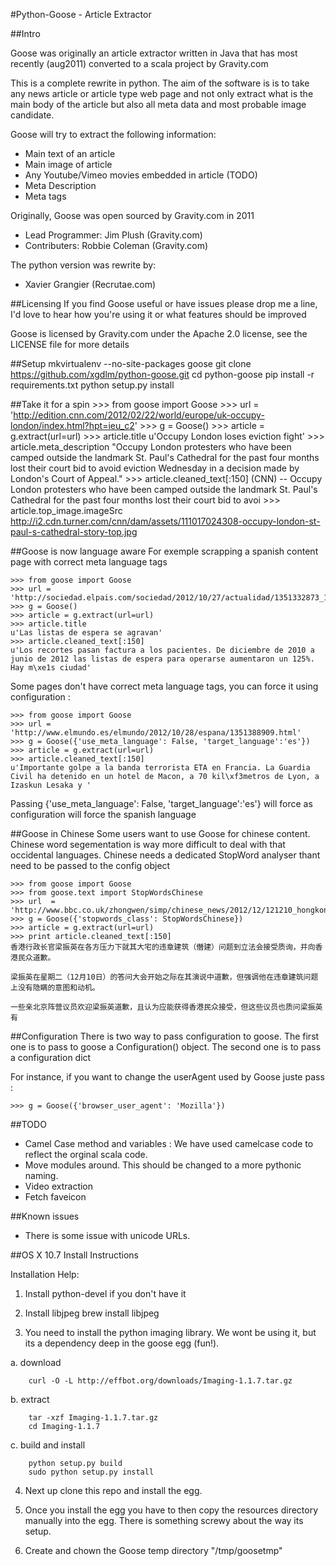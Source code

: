 #Python-Goose - Article Extractor

##Intro


Goose was originally an article extractor written in Java that has most recently (aug2011) converted to a scala project by Gravity.com

This is a complete rewrite in python. The aim of the software is is to take any news article or article type web page and not only extract what is the main body of the article but also all meta data and most probable image candidate.

Goose will try to extract the following information:

 - Main text of an article
 - Main image of article
 - Any Youtube/Vimeo movies embedded in article (TODO)
 - Meta Description
 - Meta tags


Originally, Goose was open sourced by Gravity.com in 2011

 - Lead Programmer: Jim Plush (Gravity.com)
 - Contributers: Robbie Coleman (Gravity.com)

The python version was rewrite by:

 - Xavier Grangier (Recrutae.com)

##Licensing
If you find Goose useful or have issues please drop me a line, I'd love to hear how you're using it or what features should be improved

Goose is licensed by Gravity.com under the Apache 2.0 license, see the LICENSE file for more details

##Setup
    mkvirtualenv --no-site-packages goose
    git clone https://github.com/xgdlm/python-goose.git
    cd python-goose
    pip install -r requirements.txt
    python setup.py install
    
    
    

##Take it for a spin
    >>> from goose import Goose
    >>> url = 'http://edition.cnn.com/2012/02/22/world/europe/uk-occupy-london/index.html?hpt=ieu_c2'
    >>> g = Goose()
    >>> article = g.extract(url=url)
    >>> article.title
    u'Occupy London loses eviction fight'
    >>> article.meta_description
    "Occupy London protesters who have been camped outside the landmark St. Paul's Cathedral for the past four months lost their court bid to avoid eviction Wednesday in a decision made by London's Court of Appeal."
    >>> article.cleaned_text[:150]
    (CNN) -- Occupy London protesters who have been camped outside the landmark St. Paul's Cathedral for the past four months lost their court bid to avoi
    >>> article.top_image.imageSrc
    http://i2.cdn.turner.com/cnn/dam/assets/111017024308-occupy-london-st-paul-s-cathedral-story-top.jpg


##Goose is now language aware
For exemple scrapping a spanish content page with correct meta language tags

    >>> from goose import Goose
    >>> url = 'http://sociedad.elpais.com/sociedad/2012/10/27/actualidad/1351332873_157836.html'
    >>> g = Goose()
    >>> article = g.extract(url=url)
    >>> article.title
    u'Las listas de espera se agravan'
    >>> article.cleaned_text[:150]
    u'Los recortes pasan factura a los pacientes. De diciembre de 2010 a junio de 2012 las listas de espera para operarse aumentaron un 125%. Hay m\xe1s ciudad'

Some pages don't have correct meta language tags, you can force it using configuration :

    >>> from goose import Goose
    >>> url = 'http://www.elmundo.es/elmundo/2012/10/28/espana/1351388909.html'
    >>> g = Goose({'use_meta_language': False, 'target_language':'es'})
    >>> article = g.extract(url=url)
    >>> article.cleaned_text[:150]
    u'Importante golpe a la banda terrorista ETA en Francia. La Guardia Civil ha detenido en un hotel de Macon, a 70 kil\xf3metros de Lyon, a Izaskun Lesaka y '

Passing 
    {'use_meta_language': False, 'target_language':'es'}
will force as configuration will force the spanish language



##Goose in Chinese
Some users want to use Goose for chinese content. Chinese word segementation is way more difficult to deal with that occidental languages. Chinese needs a dedicated StopWord analyser thant need to be passed to the config object

    >>> from goose import Goose
    >>> from goose.text import StopWordsChinese
    >>> url  = 'http://www.bbc.co.uk/zhongwen/simp/chinese_news/2012/12/121210_hongkong_politics.shtml'
    >>> g = Goose({'stopwords_class': StopWordsChinese})
    >>> article = g.extract(url=url)
    >>> print article.cleaned_text[:150]
    香港行政长官梁振英在各方压力下就其大宅的违章建筑（僭建）问题到立法会接受质询，并向香港民众道歉。

    梁振英在星期二（12月10日）的答问大会开始之际在其演说中道歉，但强调他在违章建筑问题上没有隐瞒的意图和动机。

    一些亲北京阵营议员欢迎梁振英道歉，且认为应能获得香港民众接受，但这些议员也质问梁振英有


##Configuration
There is two way to pass configuration to goose. The first one is to pass to goose a Configuration() object. The second one is to pass a configuration dict

For instance, if you want to change the userAgent used by Goose juste pass :

    >>> g = Goose({'browser_user_agent': 'Mozilla'})


##TODO
  - Camel Case method and variables : We have used camelcase code to reflect the orginal scala code.
  - Move modules around.
    This should be changed to a more pythonic naming.
  - Video extraction
  - Fetch faveicon 

##Known issues
  - There is some issue with unicode URLs.

##OS X 10.7 Install Instructions

Installation Help:

1. Install python-devel if you don't have it
2. Install libjpeg
        brew install libjpeg

3. You need to install the python imaging library.  We wont be using it, but its a dependency deep in the goose egg (fun!).

  a. download

        curl -O -L http://effbot.org/downloads/Imaging-1.1.7.tar.gz

  b. extract

        tar -xzf Imaging-1.1.7.tar.gz
        cd Imaging-1.1.7

  c. build and install

        python setup.py build
        sudo python setup.py install

4. Next up clone this repo and install the egg.

5. Once you install the egg you have to then copy the resources directory manually into the egg.  There is something screwy about the way its setup.

6. Create and chown the Goose temp directory "/tmp/goosetmp"